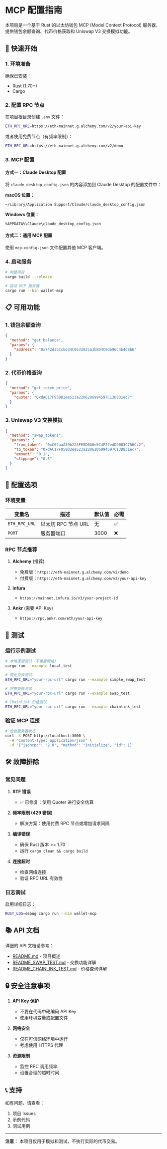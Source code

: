 # MCP 配置指南

本项目是一个基于 Rust 的以太坊钱包 MCP (Model Context Protocol) 服务器，提供钱包余额查询、代币价格获取和 Uniswap V3 交换模拟功能。

## 🚀 快速开始

### 1. 环境准备

确保已安装：
- Rust (1.70+)
- Cargo

### 2. 配置 RPC 节点

在项目根目录创建 `.env` 文件：
```bash
ETH_RPC_URL=https://eth-mainnet.g.alchemy.com/v2/your-api-key
```

或者使用免费节点（有频率限制）：
```bash
ETH_RPC_URL=https://eth-mainnet.g.alchemy.com/v2/demo
```

### 3. MCP 配置

#### 方式一：Claude Desktop 配置

将 `claude_desktop_config.json` 的内容添加到 Claude Desktop 的配置文件中：

**macOS 位置：**
```
~/Library/Application Support/Claude/claude_desktop_config.json
```

**Windows 位置：**
```
%APPDATA%\Claude\claude_desktop_config.json
```

#### 方式二：通用 MCP 配置

使用 `mcp-config.json` 文件配置其他 MCP 客户端。

### 4. 启动服务

```bash
# 构建项目
cargo build --release

# 启动 MCP 服务器
cargo run --bin wallet-mcp
```

## 📋 可用功能

### 1. 钱包余额查询
```json
{
  "method": "get_balance",
  "params": {
    "address": "0x742d35Cc6634C0532925a3b8D4C9db96C4b4d8b6"
  }
}
```

### 2. 代币价格查询
```json
{
  "method": "get_token_price", 
  "params": {
    "quote": "0xdAC17F958D2ee523a2206206994597C13D831ec7"
  }
}
```

### 3. Uniswap V3 交换模拟
```json
{
  "method": "swap_tokens",
  "params": {
    "from_token": "0xC02aaA39b223FE8D0A0e5C4F27eAD9083C756Cc2",
    "to_token": "0xdAC17F958D2ee523a2206206994597C13D831ec7", 
    "amount": "0.1",
    "slippage": "0.5"
  }
}
```

## 🔧 配置选项

### 环境变量

| 变量名 | 描述 | 默认值 | 必需 |
|--------|------|--------|------|
| `ETH_RPC_URL` | 以太坊 RPC 节点 URL | 无 | ✅ |
| `PORT` | 服务器端口 | 3000 | ❌ |

### RPC 节点推荐

1. **Alchemy** (推荐)
   - 免费版：`https://eth-mainnet.g.alchemy.com/v2/demo`
   - 付费版：`https://eth-mainnet.g.alchemy.com/v2/your-api-key`

2. **Infura**
   - `https://mainnet.infura.io/v3/your-project-id`

3. **Ankr** (需要 API Key)
   - `https://rpc.ankr.com/eth/your-api-key`

## 🧪 测试

### 运行示例测试
```bash
# 本地逻辑测试（不需要网络）
cargo run --example local_test

# 简化交换测试
ETH_RPC_URL="your-rpc-url" cargo run --example simple_swap_test

# 完整交换测试
ETH_RPC_URL="your-rpc-url" cargo run --example swap_test

# Chainlink 价格测试
ETH_RPC_URL="your-rpc-url" cargo run --example chainlink_test
```

### 验证 MCP 连接
```bash
# 检查服务器状态
curl -X POST http://localhost:3000 \
  -H "Content-Type: application/json" \
  -d '{"jsonrpc": "2.0", "method": "initialize", "id": 1}'
```

## 🛠️ 故障排除

### 常见问题

1. **STF 错误**
   - ✅ 已修复：使用 Quoter 进行安全估算

2. **频率限制 (429 错误)**
   - 解决方案：使用付费 RPC 节点或增加请求间隔

3. **编译错误**
   - 确保 Rust 版本 >= 1.70
   - 运行 `cargo clean && cargo build`

4. **连接超时**
   - 检查网络连接
   - 验证 RPC URL 有效性

### 日志调试

启用详细日志：
```bash
RUST_LOG=debug cargo run --bin wallet-mcp
```

## 📚 API 文档

详细的 API 文档请参考：
- [README.md](./README.md) - 项目概述
- [README_SWAP_TEST.md](./README_SWAP_TEST.md) - 交换功能详解
- [README_CHAINLINK_TEST.md](./README_CHAINLINK_TEST.md) - 价格查询详解

## 🔒 安全注意事项

1. **API Key 保护**
   - 不要在代码中硬编码 API Key
   - 使用环境变量或配置文件

2. **网络安全**
   - 仅在可信网络环境中运行
   - 考虑使用 HTTPS 代理

3. **资源限制**
   - 监控 RPC 调用频率
   - 设置合理的超时时间

## 📞 支持

如有问题，请查看：
1. 项目 Issues
2. 示例代码
3. 测试用例

---

**注意：** 本项目仅用于模拟和测试，不执行实际的代币交易。